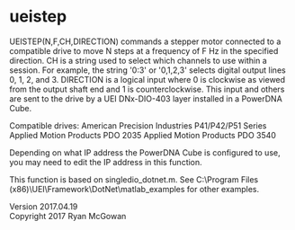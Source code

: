 # ueistep

UEISTEP(N,F,CH,DIRECTION) commands a stepper motor connected to a compatible drive to move N steps at a frequency of F Hz in the specified direction. CH is a string used to select which channels to use within a session. For example, the string '0:3' or '0,1,2,3' selects digital output lines 0, 1, 2, and 3. DIRECTION is a logical input where 0 is clockwise as viewed from the output shaft end and 1 is counterclockwise. This input and others are sent to the drive by a UEI DNx-DIO-403 layer installed in a PowerDNA Cube.

Compatible drives:
American Precision Industries P41/P42/P51 Series
Applied Motion Products PDO 2035
Applied Motion Products PDO 3540

Depending on what IP address the PowerDNA Cube is configured to use, you may need to edit the IP address in this function.

This function is based on singledio_dotnet.m. See C:\Program Files (x86)\UEI\Framework\DotNet\matlab_examples for other examples.

Version 2017.04.19  
Copyright 2017 Ryan McGowan
